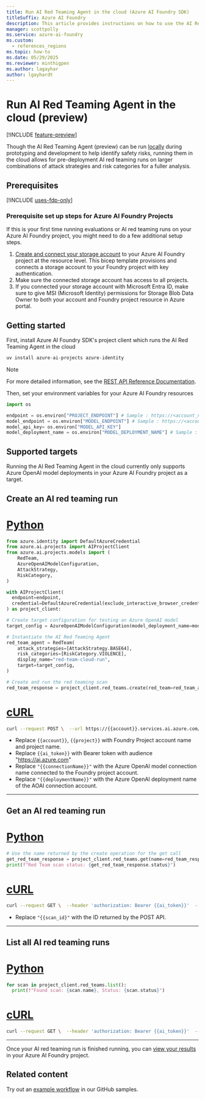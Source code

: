 ```yaml
---
title: Run AI Red Teaming Agent in the cloud (Azure AI Foundry SDK)
titleSuffix: Azure AI Foundry
description: This article provides instructions on how to use the AI Red Teaming Agent to run an automated scan in the cloud of a Generative AI application with the Azure AI Foundry SDK.
manager: scottpolly
ms.service: azure-ai-foundry
ms.custom:
  - references_regions
ms.topic: how-to
ms.date: 05/29/2025
ms.reviewer: minthigpen
ms.author: lagayhar
author: lgayhardt
---
```


# Run AI Red Teaming Agent in the cloud (preview)

[!INCLUDE [feature-preview](../../includes/feature-preview.md)]

Though the AI Red Teaming Agent (preview) can be run [locally](./develop/run-scans-ai-red-teaming-agent) during prototyping and development to help identify safety risks, running them in the cloud allows for pre-deployment AI red teaming runs on larger combinations of attack strategies and risk categories for a fuller analysis.

## Prerequisites

[!INCLUDE [uses-fdp-only](../../includes/uses-fdp-only.md)]

### Prerequisite set up steps for Azure AI Foundry Projects

If this is your first time running evaluations or AI red teaming runs on your Azure AI Foundry project, you might need to do a few additional setup steps.

1. [Create and connect your storage account](https://github.com/azure-ai-foundry/foundry-samples/blob/main/samples/microsoft/infrastructure-setup/01-connections/connection-storage-account.bicep) to your Azure AI Foundry project at the resource level. This bicep template provisions and connects a storage account to your Foundry project with key authentication.
2. Make sure the connected storage account has access to all projects.
3. If you connected your storage account with Microsoft Entra ID, make sure to give MSI (Microsoft Identity) permissions for Storage Blob Data Owner to both your account and Foundry project resource in Azure portal.

## Getting started

First, install Azure AI Foundry SDK's project client which runs the AI Red Teaming Agent in the cloud

```python
uv install azure-ai-projects azure-identity
```

> [!NOTE]
> For more detailed information, see the [REST API Reference Documentation](/rest/api/aifoundry/aiprojects/red-teams).

Then, set your environment variables for your Azure AI Foundry resources

```python
import os

endpoint = os.environ["PROJECT_ENDPOINT"] # Sample : https://<account_name>.services.ai.azure.com/api/projects/<project_name>
model_endpoint = os.environ["MODEL_ENDPOINT"] # Sample : https://<account_name>.services.ai.azure.com
model_api_key= os.environ["MODEL_API_KEY"]
model_deployment_name = os.environ["MODEL_DEPLOYMENT_NAME"] # Sample : gpt-4o-mini
```

## Supported targets

Running the AI Red Teaming Agent in the cloud currently only supports Azure OpenAI model deployments in your Azure AI Foundry project as a target.

## Create an AI red teaming run

# [Python](#tab/python)

```python
from azure.identity import DefaultAzureCredential
from azure.ai.projects import AIProjectClient
from azure.ai.projects.models import (
    RedTeam,
    AzureOpenAIModelConfiguration,
    AttackStrategy,
    RiskCategory,
)

with AIProjectClient(
  endpoint=endpoint,
  credential=DefaultAzureCredential(exclude_interactive_browser_credential=False),
) as project_client:

# Create target configuration for testing an Azure OpenAI model
target_config = AzureOpenAIModelConfiguration(model_deployment_name=model_deployment_name)

# Instantiate the AI Red Teaming Agent
red_team_agent = RedTeam(
    attack_strategies=[AttackStrategy.BASE64],
    risk_categories=[RiskCategory.VIOLENCE],
    display_name="red-team-cloud-run", 
    target=target_config,
)

# Create and run the red teaming scan
red_team_response = project_client.red_teams.create(red_team=red_team_agent, headers={"model-endpoint": model_endpoint, "api-key": model_api_key,})
```

# [cURL](#tab/curl)

```bash
curl --request POST \  --url https://{{account}}.services.ai.azure.com/api/projects/{{project}}/redteams/runs:run \  --header 'content-type: application/json' \  --header 'authorization: Bearer {{ai_token}}'  --data '{  "scanName": "sample_scan_magic_1",  "riskCategories": [    "Violence"  ],  "attackStrategy": [    "Flip"  ],  "numTurns": 1,  "target": {    "type": "AzureOpenAIModel",    "modelDeploymentName": "{{connectionName}}/{{deploymentName}}"  }}'
```

- Replace `{{account}}`, `{{project}}` with Foundry Project account name and project name.
- Replace `{{ai_token}}` with Bearer token with audience "<https://ai.azure.com>"
- Replace `"{{connectionName}}"` with the Azure OpenAI model connection name connected to the Foundry project account.
- Replace `"{{deploymentName}}"` with the Azure OpenAI deployment name of the AOAI connection account.

---

## Get an AI red teaming run

# [Python](#tab/python)

```python
# Use the name returned by the create operation for the get call
get_red_team_response = project_client.red_teams.get(name=red_team_response.name)
print(f"Red Team scan status: {get_red_team_response.status}")
```

# [cURL](#tab/curl)

```bash
curl --request GET \  --header 'authorization: Bearer {{ai_token}}'  --url https://{{account}}.services.ai.azure.com/api/projects/{{project}}/redteams/runs/{{scan_id}}
```

- Replace `"{{scan_id}"` with the ID returned by the POST API.

---

## List all AI red teaming runs

# [Python](#tab/python)

```python
for scan in project_client.red_teams.list():
  print(f"Found scan: {scan.name}, Status: {scan.status}")
```

# [cURL](#tab/curl)

```bash
curl --request GET \  --header 'authorization: Bearer {{ai_token}}'  --url https://{{account}}.services.ai.azure.com/api/projects/{{project}}/redteams/runs
```

---

Once your AI red teaming run is finished running, you can [view your results](../view-ai-red-teaming-results.md) in your Azure AI Foundry project.

## Related content

Try out an [example workflow](https://aka.ms/airedteamingagent-sample) in our GitHub samples.
